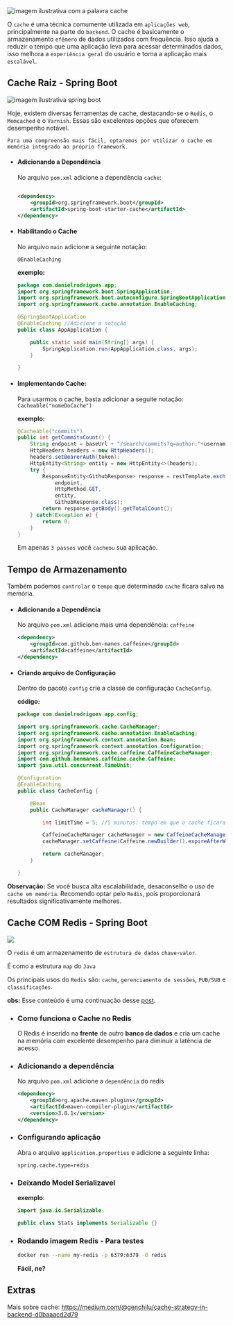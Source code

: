<img src="https://www.hardware.com.br/wp-content/uploads/static/wp/2023/05/22/cache.jpg" alt="imagem ilustrativa com a palavra cache" />

O `cache` é uma técnica comumente utilizada em `aplicações web`, principalmente na parte do `backend`. O cache é basicamente o armazenamento `efêmero` de dados utilizados com frequência. Isso ajuda a reduzir o tempo que uma aplicação leva para acessar determinados dados, isso melhora a `experiência geral` do usuário e torna a aplicação mais `escalável`.

## Cache Raiz - Spring Boot

<img src="https://miro.medium.com/v2/resize:fit:850/1*8KX5TdvTf6HlEjls69uPjw.png" alt="imagem ilustrativa spring boot" />

Hoje, existem diversas ferramentas de cache, destacando-se o `Redis`, o `Memcached` e o `Varnish`. Essas são excelentes opções que oferecem desempenho notável.

    Para uma compreensão mais fácil, optaremos por utilizar o cache em memória integrado ao próprio framework.

-   #### Adicionando a Dependência

    No arquivo `pom.xml` adicione a dependência `cache`:

    ```xml

    <dependency>
        <groupId>org.springframework.boot</groupId>
        <artifactId>spring-boot-starter-cache</artifactId>
    </dependency>
    ```

-   #### Habilitando o Cache

    No arquivo `main` adicione a seguinte notação:

    ```
    @EnableCaching
    ```

    **exemplo:**

    ```java
    package com.danielrodrigues.app;
    import org.springframework.boot.SpringApplication;
    import org.springframework.boot.autoconfigure.SpringBootApplication;
    import org.springframework.cache.annotation.EnableCaching;

    @SpringBootApplication
    @EnableCaching //Adicione a notação
    public class AppApplication {

        public static void main(String[] args) {
            SpringApplication.run(AppApplication.class, args);
        }

    }
    ```

-   #### Implementando Cache:

    Para usarmos o cache, basta adicionar a seguite notação: `Cacheable("nomeDoCache")`

    **exemplo:**

    ```java
    @Cacheable("commits")
    public int getCommitsCount() {
        String endpoint = baseUrl + "/search/commits?q=author:"+username;
        HttpHeaders headers = new HttpHeaders();
        headers.setBearerAuth(token);
        HttpEntity<String> entity = new HttpEntity<>(headers);
        try {
            ResponseEntity<GithubResponse> response = restTemplate.exchange(
                endpoint,
                HttpMethod.GET,
                entity,
                GithubResponse.class);
            return response.getBody().getTotalCount();
        } catch(Exception e) {
            return 0;
        }
    }
    ```

    Em apenas `3 passos` você `cacheou` sua aplicação.

## Tempo de Armazenamento

Também podemos `controlar` o `tempo` que determinado `cache` ficara salvo na memória.

-   #### Adicionando a Dependência

    No arquivo `pom.xml` adicione mais uma dependência: `caffeine`

    ```xml
    <dependency>
        <groupId>com.github.ben-manes.caffeine</groupId>
        <artifactId>caffeine</artifactId>
    </dependency>
    ```

-   #### Criando arquivo de Configuração

    Dentro do pacote `config` crie a classe de configuração `CacheConfig`.

    **código:**

    ```java
    package com.danielrodrigues.app.config;

    import org.springframework.cache.CacheManager;
    import org.springframework.cache.annotation.EnableCaching;
    import org.springframework.context.annotation.Bean;
    import org.springframework.context.annotation.Configuration;
    import org.springframework.cache.caffeine.CaffeineCacheManager;
    import com.github.benmanes.caffeine.cache.Caffeine;
    import java.util.concurrent.TimeUnit;

    @Configuration
    @EnableCaching
    public class CacheConfig {

        @Bean
        public CacheManager cacheManager() {

            int limitTime = 5; //5 minutos: tempo em que o cache ficara salvo

            CaffeineCacheManager cacheManager = new CaffeineCacheManager("commits", "otherCache","otherCache2"); //adicione o nome dos caches
            cacheManager.setCaffeine(Caffeine.newBuilder().expireAfterWrite(5, TimeUnit.MINUTES));

            return cacheManager;
        }

    }
    ```

**Observação:** Se você busca alta escalabilidade, desaconselho o uso de `cache em memória`. Recomendo optar pelo `Redis`, pois proporcionará resultados significativamente melhores.

## Cache COM Redis - Spring Boot

<img src="https://architecturenotes.co/content/images/2022/07/Redis-v2-separate-05.jpg" />

O `redis` é um armazenamento de `estrutura de dados` `chave`-`valor`.

É como a estrutura `map` do `Java`

Os principais usos do `Redis` são: `cache`, `gerenciamento de sessões`, `PUB/SUB` e `classificações`.

**obs:** Esse conteúdo é uma continuação desse <a href="https://www.tabnews.com.br/rodriguesxxx/conteudo-a-arte-do-cache-spring-boot">post</a>.

-   ### Como funciona o Cache no Redis

    O Redis é inserido na **frente** de outro **banco de dados** e cria um cache na memória com excelente desempenho para diminuir a latência de acesso.

-   ### Adicionando a dependência

    No arquivo `pom.xml` adicione a `dependência` do redis

    ```xml
    <dependency>
        <groupId>org.apache.maven.plugins</groupId>
        <artifactId>maven-compiler-plugin</artifactId>
        <version>3.8.1</version>
    </dependency>
    ```

-   ### Configurando aplicação

    Abra o arquivo `application.properties` e adicione a seguinte linha:

    ```properties
    spring.cache.type=redis
    ```

-   ### Deixando Model Serializavel

    **exemplo**:

    ```java
    import java.io.Serializable;

    public class Stats implements Serializable {}
    ```

-   ### Rodando imagem Redis - Para testes
    ```bash
    docker run --name my-redis -p 6379:6379 -d redis
    ```
    **Fácil, ne?**

## Extras

Mais sobre cache: https://medium.com/@genchilu/cache-strategy-in-backend-d0baaacd2d79
